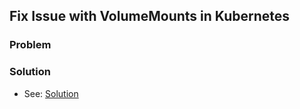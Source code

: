 ## Fix Issue with VolumeMounts in Kubernetes

### Problem

### Solution

- See: [Solution](./solution.yaml)
